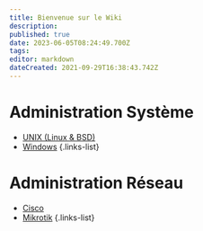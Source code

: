 ```yaml
---
title: Bienvenue sur le Wiki
description: 
published: true
date: 2023-06-05T08:24:49.700Z
tags: 
editor: markdown
dateCreated: 2021-09-29T16:38:43.742Z
---
```


# Administration Système
- [UNIX (Linux & BSD)](/UNIX)
- [Windows](/Windows)
{.links-list}
# Administration Réseau
- [Cisco](/Cisco)
- [Mikrotik](/Mikrotik)
{.links-list}